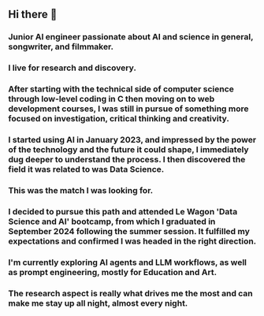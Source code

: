 ## Hi there 👋

### Junior AI engineer passionate about AI and science in general, songwriter, and filmmaker.

### I live for research and discovery.

### After starting with the technical side of computer science through low-level coding in C then moving on to web development courses, I was still in pursue of something more focused on investigation, critical thinking and creativity.
### I started using AI in January 2023, and impressed by the power of the technology and the future it could shape, I immediately dug deeper to understand the process. I then discovered the field it was related to was Data Science.

### This was the match I was looking for.

### I decided to pursue this path and attended Le Wagon 'Data Science and AI' bootcamp, from which I graduated in September 2024 following the summer session. It fulfilled my expectations and confirmed I was headed in the right direction.

### I'm currently exploring AI agents and LLM workflows, as well as prompt engineering, mostly for Education and Art.
### The research aspect is really what drives me the most and can make me stay up all night, almost every night.
